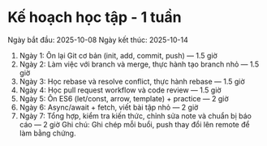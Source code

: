 # Kế hoạch học tập - 1 tuần

Ngày bắt đầu: 2025-10-08
Ngày kết thúc: 2025-10-14

1. Ngày 1: Ôn lại Git cơ bản (init, add, commit, push) — 1.5 giờ
2. Ngày 2: Làm việc với branch và merge, thực hành tạo branch nhỏ — 1.5 giờ
3. Ngày 3: Học rebase và resolve conflict, thực hành rebase — 1.5 giờ
4. Ngày 4: Học pull request workflow và code review — 1.5 giờ
5. Ngày 5: Ôn ES6 (let/const, arrow, template) + practice — 2 giờ
6. Ngày 6: Async/await + fetch, viết bài tập nhỏ — 2 giờ
7. Ngày 7: Tổng hợp, kiểm tra kiến thức, chỉnh sửa note và chuẩn bị báo cáo — 2 giờ
   Ghi chú: Ghi chép mỗi buổi, push thay đổi lên remote để làm bằng chứng.
